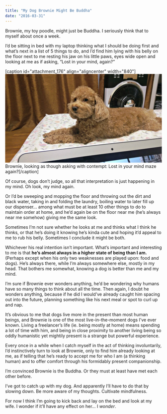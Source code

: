 ```yaml
---
title: "My Dog Brownie Might Be Buddha"
date: "2016-03-31"
---
```


Brownie, my toy poodle, might just be Buddha. I seriously think that to myself about once a week.

I’d be sitting in bed with my laptop thinking what I should be doing first and what’s next in a list of 5 things to do, and I’d find him lying with his belly on the floor next to me resting his jaw on his little paws, eyes wide open and looking at me as if asking, “Lost in your mind, again?”

\[caption id="attachment\_176" align="aligncenter" width="840"\]![Brownie, looking as though asking with contempt: Lost in your mind maze again?](images/brownie-judging-dog-1024x579.jpg) Brownie, looking as though asking with contempt: Lost in your mind maze again?\[/caption\]

Of course, dogs don’t judge, so all that interpretation is just happening in my mind. Oh look, my mind again.

Or I’d be sweeping and mopping the floor and throwing out the dirt and black water, taking in and folding the laundry, boiling water to later fill up our dispenser… among what must be at least 10 other things to do to maintain order at home, and he’d again be on the floor near me (he’s always near me somehow) giving me the same look.

Sometimes I’m not sure whether he looks at me and thinks what I think he thinks, or that he’s doing it knowing he’s kinda cute and hoping it’d appeal to me to rub his belly. Sometimes I conclude it might be both.

Whichever his real intention isn’t important. What’s important and interesting to me is that **he’s almost always in a higher state of being than I am.** (Perhaps except when his only two weaknesses are played upon: food and dogs). He’s always there, while I’m always somewhere else, mostly in my head. That bothers me somewhat, knowing a dog is better than me and my mind.

I’m sure if Brownie ever wonders anything, he’d be wondering why humans have so many things to think about all the time. Then again, I doubt he wonders anything, because if he did I would’ve already caught him spacing out into the future, planning something like his next meal or spot to curl up and nap.

It’s obvious to me that dogs live more in the present than most human beings, and Brownie is one of the most live-in-the-moment dogs I’ve ever known. Living a freelancer’s life (ie. being mostly at home) means spending a lot of time with him, and being in close proximity to another living being so oddly humanistic yet mightily present is a strange but powerful experience.

Every once in a while when I catch myself in the act of thinking involuntarily, I’d instinctively turn to look at Brownie, only to find him already looking at me, as if telling that he’s ready to accept me for who I am (a thinking human) and to offer comfort through his formidably present companionship.

I’m convinced Brownie is the Buddha. Or they must at least have met each other before.

I’ve got to catch up with my dog. And apparently I’ll have to do that by slowing down. Be more aware of my thoughts. Cultivate mindfulness.

For now I think I’m going to kick back and lay on the bed and look at my wife. I wonder if it’ll have any effect on her… I _wonder_.
